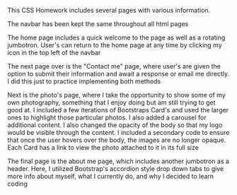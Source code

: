 This CSS Homework includes several pages with various information.

The navbar has been kept the same throughout all html pages

The home page includes a quick welcome to the page as well as a rotating jumbotron. User's can return to the home page
at any time by clicking my icon in the top left of the navbar

The next page over is the "Contact me" page, where user's are given the option to submit their information and await a response
or email me directly. I did this just to practice implementing both methods

Next is the photo's page, where I take the opportunity to show some of my own photography, something that I enjoy doing
but am still trying to get good at. I included a few iterations of Bootstraps Card's and used the larger ones to highlight those particular photos. I also added a carousel for additional content. I also changed the opacity of the body so that my logo would be visible through the content. I included a secondary code to ensure that once the user hovers over the body, the images are no longer opaque. Each Card has a link to view the photo attached to it in its full size

The final page is the about me page, which includes another jumbotron as a header. Here, I utilized Bootstrap's accordion style drop down tabs to give more info about myself, what I currently do, and why I decided to learn coding

